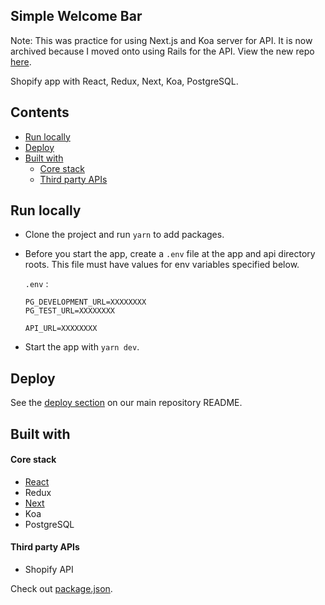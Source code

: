 ## Simple Welcome Bar

Note: This was practice for using Next.js and Koa server for API. It is now archived because I moved onto using Rails for the API. View the new repo [here](https://github.com/juliantrueflynn/conditional_welcome_bar).

Shopify app with React, Redux, Next, Koa, PostgreSQL.

## Contents
- [Run locally](#run-locally)
- [Deploy](#deploy)
- [Built with](#built-with)
  - [Core stack](#core-stack)
  - [Third party APIs](#third-party-apis)


## Run locally
- Clone the project and run `yarn` to add packages.
- Before you start the app, create a `.env` file at the app and api directory roots. This file must have values for env variables specified below.

  `.env` :
  ```
  PG_DEVELOPMENT_URL=XXXXXXXX
  PG_TEST_URL=XXXXXXXX

  API_URL=XXXXXXXX
  ```
  
- Start the app with `yarn dev`.

## Deploy
See the [deploy section](https://github.com/builderbook/builderbook#deploy) on our main repository README.

## Built with

#### Core stack
- [React](https://github.com/facebook/react)
- Redux
- [Next](https://github.com/zeit/next.js)
- Koa
- PostgreSQL

#### Third party APIs
- Shopify API

Check out [package.json](https://github.com/builderbook/builderbook/blob/master/boilerplate/package.json).

